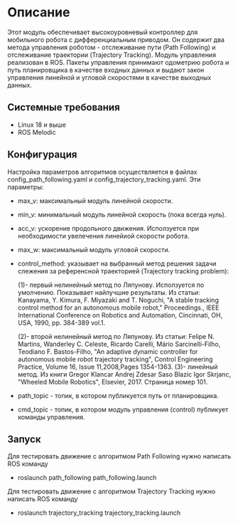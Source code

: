 
# Описание

Этот модуль обеспечивает высокоуровневый контроллер для мобильного робота с дифференциальным приводом. Он содержит два метода управления роботом - отслеживание пути (Path Following) и отслеживание траектории (Trajectory Tracking). Модуль управления реализован в ROS. Пакеты управления принимают одометрию робота и путь планировщика в качестве входных данных и выдают закон управления линейной и угловой скоростями в качестве выходных данных.

## Системные требования

* Linux 18 и выше
* ROS Melodic 

## Конфигурация
Настройка параметров алгоритмов осуществляется в файлах config_path_following.yaml и config_trajectory_tracking.yaml. Эти параметры:
* max_v: максимальный модуль линейной скорости.
* min_v: минимальный модуль линейной скорость (пока всегда нуль).
* acc_v: ускорение продольного движения. Исползуется при необходимости увелечения линейиой скорости робота.
* max_w: максимальный модуль угловой скорости.

* control_method: указывает на выбранный метод решения задачи слежения за референсной траекторией (Trajectory tracking problem):

    (1)- первый нелинейный метод по Ляпунову. Исползуется по умолчению. Показывает найлучшие результаты.
    Из статьи: Kanayama, Y. Kimura, F. Miyazaki and T. Noguchi, "A stable tracking control method for an autonomous mobile robot," Proceedings., IEEE International  Conference on Robotics and Automation, Cincinnati, OH, USA, 1990, pp. 384-389 vol.1.
    
    (2)- второй нелинейный метод по Ляпунову.
    Из статьи: Felipe N. Martins, Wanderley C. Celeste, Ricardo Carelli, Mário Sarcinelli-Filho, Teodiano F. Bastos-Filho, "An adaptive dynamic controller for autonomous mobile robot trajectory tracking", Control Engineering Practice, Volume 16, Issue 11,2008,Pages 1354-1363.
    (3)- линейный метод. Из книги Gregor Klancar Andrej Zdesar Saso Blazic Igor Skrjanc, "Wheeled Mobile Robotics", Elsevier, 2017. Страница номер 101.
 * path_topic - топик, в котором публикуется путь от планировщика. 
 * cmd_topic - топик, в котором модуль управления (control) публикует команды управления.
 
## Запуск

Для тестировать движение с алгоритмом Path Following нужно написать ROS команду
* roslaunch path_following path_following.launch 

Для тестировать движение с алгоритмом Trajectory Tracking нужно написать ROS команду
* roslaunch trajectory_tracking trajectory_tracking.launch 
